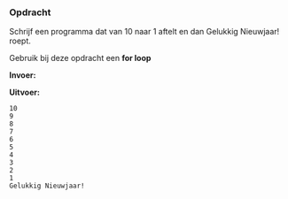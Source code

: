 
### Opdracht
Schrijf een programma dat van 10 naar 1 aftelt en dan Gelukkig Nieuwjaar! roept.

Gebruik bij deze opdracht een **for loop**


**Invoer:**


**Uitvoer:**

    10
    9
    8
    7
    6
    5
    4
    3
    2
    1
    Gelukkig Nieuwjaar!
